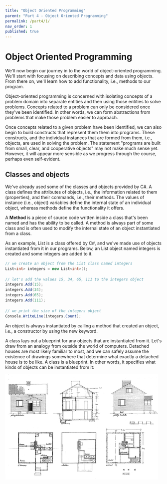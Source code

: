 ```yaml
---
title: "Object Oriented Programming"
parent: "Part 4 - Object Oriented Programming"
permalink: /part4/1/
nav_order: 1
published: true
---
```


# Object Oriented Programming

We'll now begin our journey in to the world of object-oriented programming. We'll start with focusing on describing concepts and data using objects. From there on, we'll learn how to add functionality, i.e., methods to our program.

Object-oriented programming is concerned with isolating concepts of a problem domain into separate entities and then using those entities to solve problems. Concepts related to a problem can only be considered once they've been identified. In other words, we can form abstractions from problems that make those problem easier to approach.

Once concepts related to a given problem have been identified, we can also begin to build constructs that represent them them into programs. These constructs, and the individual instances that are formed from them, i.e., objects, are used in solving the problem. The statement "programs are built from small, clear, and cooperative objects" may not make much sense yet. However, it will appear more sensible as we progress through the course, perhaps even self-evident.

## Classes and objects

We've already used some of the classes and objects provided by C#. A class defines the attributes of objects, i.e., the information related to them (properties), and their commands, i.e., their methods. The values of instance (i.e., object) variables define the internal state of an individual object, whereas methods define the functionality it offers.

A **Method** is a piece of source code written inside a class that's been named and has the ability to be called. A method is always part of some class and is often used to modify the internal state of an object instantiated from a class.

As an example, List is a class offered by C#, and we've made use of objects instantiated from it in our programs. Below, an List object named integers is created and some integers are added to it.

```cs
// we create an object from the List class named integers
List<int> integers = new List<int>();

// let's add the values 15, 34, 65, 111 to the integers object
integers.Add(15);
integers.Add(34);
integers.Add(65);
integers.Add(111);

// we print the size of the integers object
Console.WriteLine(integers.Count);
```

An object is always instantiated by calling a method that created an object, i.e., a constructor by using the new keyword.

A class lays out a blueprint for any objects that are instantiated from it. Let's draw from an analogy from outside the world of computers. Detached houses are most likely familiar to most, and we can safely assume the existence of drawings somewhere that determine what exactly a detached house is to be like. A class is a blueprint. In other words, it specifies what kinds of objects can be instantiated from it:

![House blueprints](https://github.com/centria/basic-coding/raw/master/assets/images/houses.jpg)